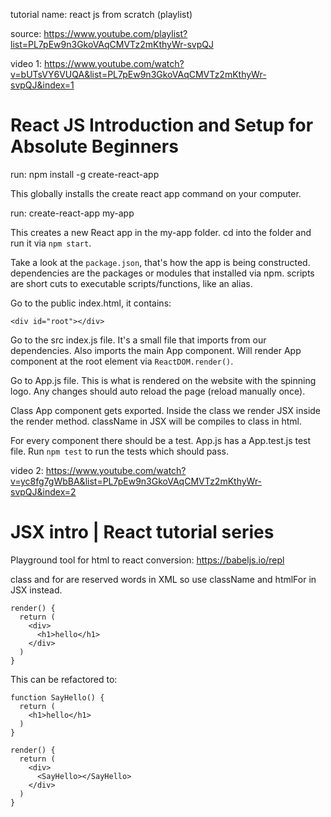 tutorial name:
react js from scratch (playlist)

source:
https://www.youtube.com/playlist?list=PL7pEw9n3GkoVAqCMVTz2mKthyWr-svpQJ

video 1:
https://www.youtube.com/watch?v=bUTsVY6VUQA&list=PL7pEw9n3GkoVAqCMVTz2mKthyWr-svpQJ&index=1

# React JS Introduction and Setup for Absolute Beginners

run:
npm install -g create-react-app

This globally installs the create react app command on your computer.

run:
create-react-app my-app

This creates a new React app in the my-app folder.
cd into the folder and run it via `npm start`.

Take a look at the `package.json`, that's how the app is being constructed.
dependencies are the packages or modules that installed via npm.
scripts are short cuts to executable scripts/functions, like an alias.

Go to the public index.html, it contains:

```
<div id="root"></div>
```

Go to the src index.js file.
It's a small file that imports from our dependencies.
Also imports the main App component.
Will render App component at the root element via `ReactDOM.render()`.

Go to App.js file.
This is what is rendered on the website with the spinning logo.
Any changes should auto reload the page (reload manually once).

Class App component gets exported.
Inside the class we render JSX inside the render method.
className in JSX will be compiles to class in html.

For every component there should be a test.
App.js has a App.test.js test file.
Run `npm test` to run the tests which should pass.

video 2:
https://www.youtube.com/watch?v=yc8fg7gWbBA&list=PL7pEw9n3GkoVAqCMVTz2mKthyWr-svpQJ&index=2

# JSX intro | React tutorial series

Playground tool for html to react conversion:
https://babeljs.io/repl

class and for are reserved words in XML so use className and htmlFor in JSX instead.

```
render() {
  return (
    <div>
      <h1>hello</h1>
    </div>
  )
}
```

This can be refactored to:

```
function SayHello() {
  return (
    <h1>hello</h1>
  )
}

render() {
  return (
    <div>
      <SayHello></SayHello>
    </div>
  )
}
```








